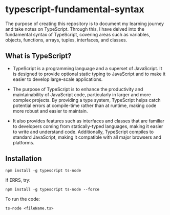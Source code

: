 # typescript-fundamental-syntax

The purpose of creating this repository is to document my learning journey and take notes on TypeScript. Through this, I have delved into the fundamental syntax of TypeScript, covering areas such as variables, objects, functions, arrays, tuples, interfaces, and classes.

## What is TypeScript?

- TypeScript is a programming language and a superset of JavaScript. It is designed to provide optional static typing to JavaScript and to make it easier to develop large-scale applications.

- The purpose of TypeScript is to enhance the productivity and maintainability of JavaScript code, particularly in larger and more complex projects. By providing a type system, TypeScript helps catch potential errors at compile-time rather than at runtime, making code more robust and easier to maintain. 

- It also provides features such as interfaces and classes that are familiar to developers coming from statically-typed languages, making it easier to write and understand code. Additionally, TypeScript compiles to standard JavaScript, making it compatible with all major browsers and platforms.

## Installation

```
npm install -g typescript ts-node
```

If ERRS, try:

```
npm install -g typescript ts-node --force
```
To run the code:
```
ts-node <fileName.ts>
